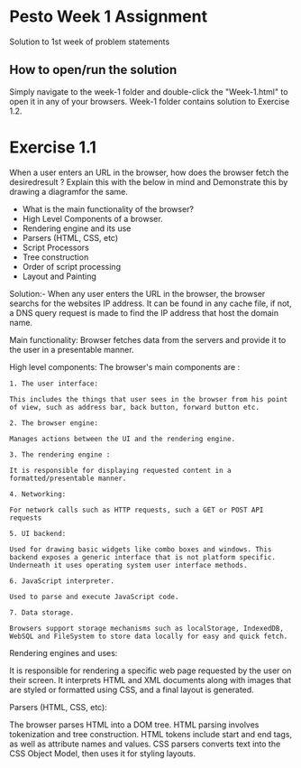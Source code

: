 # Pesto Week 1 Assignment

Solution to 1st week of problem statements

## How to open/run the solution

Simply navigate to the week-1 folder and double-click the "Week-1.html" to open it in any of your browsers.
Week-1 folder contains solution to Exercise 1.2.

# Exercise 1.1

When a user enters an URL in the browser, how does the browser fetch the desiredresult ? Explain this with the below in mind and Demonstrate this by drawing a diagramfor the same.
 * What is the main functionality of the browser?
 * High Level Components of a browser.
 * Rendering engine and its use
 * Parsers (HTML, CSS, etc)
 * Script Processors
 * Tree construction
 * Order of script processing
 * Layout and Painting

Solution:-
 When any user enters the URL in the browser, the browser searchs for the websites IP address. It can be found in any cache file, if not, a DNS query request is made to find the IP address that host the domain name.

 Main functionality: Browser fetches data from the servers and provide it to the user in a presentable manner.

 High level components:
    The browser's main components are :

    1. The user interface:

    This includes the things that user sees in the browser from his point of view, such as address bar, back button, forward button etc.

    2. The browser engine:
    
    Manages actions between the UI and the rendering engine.

    3. The rendering engine :

    It is responsible for displaying requested content in a formatted/presentable manner.

    4. Networking:

    For network calls such as HTTP requests, such a GET or POST API requests

    5. UI backend:

    Used for drawing basic widgets like combo boxes and windows. This backend exposes a generic interface that is not platform specific. Underneath it uses operating system user interface methods.

    6. JavaScript interpreter.

    Used to parse and execute JavaScript code.

    7. Data storage.

    Browsers support storage mechanisms such as localStorage, IndexedDB, WebSQL and FileSystem to store data locally for easy and quick fetch.

 Rendering engines and uses:

 It is responsible for rendering a specific web page requested by the user on their screen. It interprets HTML and XML documents along with images that are styled or formatted using CSS, and a final layout is generated.

 Parsers (HTML, CSS, etc):

 The browser parses HTML into a DOM tree. HTML parsing involves tokenization and tree construction. HTML tokens include start and end tags, as well as attribute names and values. CSS parsers converts text into the CSS Object Model, then uses it for styling layouts.

 